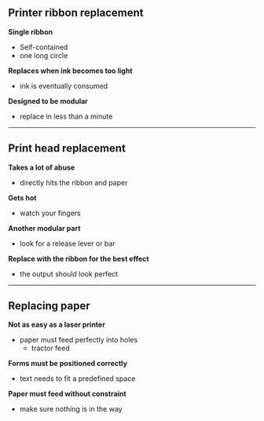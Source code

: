 ## Printer ribbon replacement
**Single ribbon**
- Self-contained
- one long circle

**Replaces when ink becomes too light**
- ink is eventually consumed 

**Designed to be modular**
- replace in less than a minute
---
## Print head replacement 
**Takes a lot of abuse**
- directly hits the ribbon and paper 

**Gets hot**
- watch your fingers

**Another modular part**
- look for a release lever or bar

**Replace with the ribbon for the best effect**
- the output should look perfect
---
## Replacing paper 
**Not as easy as a laser printer**
- paper must feed perfectly into holes 
	- tractor feed

**Forms must be positioned correctly**
- text needs to fit a predefined space 

**Paper must feed without constraint**
- make sure nothing is in the way 
